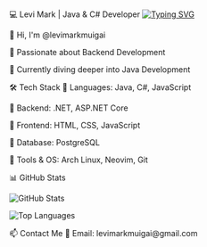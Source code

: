 💻 Levi Mark | Java & C# Developer
<a href="https://git.io/typing-svg"><img src="https://readme-typing-svg.demolab.com?font=Fira+Code&pause=1000&color=FFAA3D&width=435&lines=FullstackRookie+;Java%2FC%23+Developer" alt="Typing SVG" /></a>

👋 Hi, I'm @levimarkmuigai

👀 Passionate about Backend Development

🌱 Currently diving deeper into Java Development

🛠 Tech Stack
🔹 Languages: Java, C#, JavaScript

🔹 Backend: .NET, ASP.NET Core

🔹 Frontend: HTML, CSS, JavaScript

🔹 Database: PostgreSQL

🔹 Tools & OS: Arch Linux, Neovim, Git

📊 GitHub Stats
<p align="left"> <img src="https://github-readme-stats.vercel.app/api?username=levimarkmuigai&show_icons=true&theme=great-gatsby" alt="GitHub Stats" /> </p> <p align="left"> <img src="https://github-readme-stats.vercel.app/api/top-langs?username=levimarkmuigai&show_icons=true&layout=compact&theme=dark" alt="Top Languages" /> </p>
📫 Contact Me
📧 Email: levimarkmuigai@gmail.com
